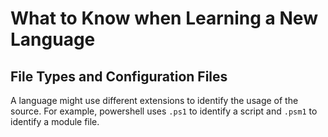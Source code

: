 # What to Know when Learning a New Language

## File Types and Configuration Files

A language might use different extensions to identify the usage of the source.
For example, powershell uses `.ps1` to identify a script and `.psm1` to identify a module file.
